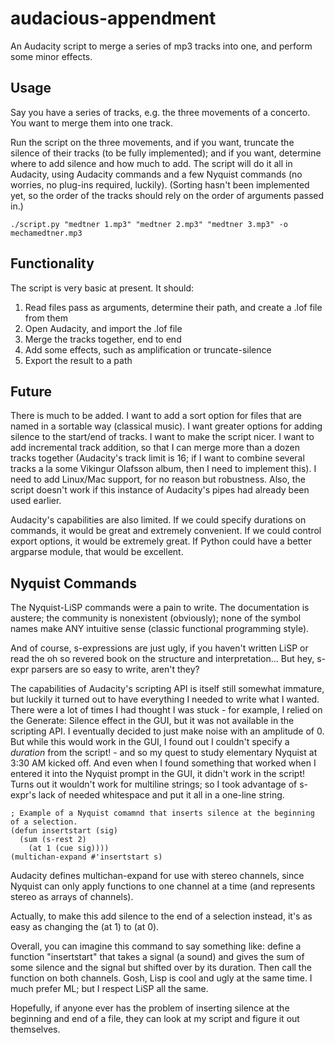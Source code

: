 # audacious-appendment
An Audacity script to merge a series of mp3 tracks into one, and perform some minor effects.

## Usage
Say you have a series of tracks, e.g. the three movements of a concerto.  You want to merge them into one track.

Run the script on the three movements, and if you want, truncate the silence of their tracks (to be fully implemented); and if you want, determine where to add silence and how much to add.
The script will do it all in Audacity, using Audacity commands and a few Nyquist commands (no worries, no plug-ins required, luckily).  (Sorting hasn't been implemented yet, so the order of the tracks should rely on the
order of arguments passed in.)

`./script.py "medtner 1.mp3" "medtner 2.mp3" "medtner 3.mp3" -o mechamedtner.mp3`

## Functionality
The script is very basic at present.  It should:

1. Read files pass as arguments, determine their path, and create a .lof file from them
2. Open Audacity, and import the .lof file
3. Merge the tracks together, end to end
4. Add some effects, such as amplification or truncate-silence
5. Export the result to a path

## Future

There is much to be added.  I want to add a sort option for files that are named in a sortable way (classical music).  I want greater options for adding silence to the start/end of tracks.  I want to make the script nicer.  I want to add incremental track addition, so that I can merge more 
than a dozen tracks together (Audacity's track limit is 16; if I want to combine several tracks a la some Vikingur Olafsson album, then I need to implement this).  I need to add Linux/Mac support,
for no reason but robustness.  Also, the script doesn't work if this instance of Audacity's pipes had already been used earlier.

Audacity's capabilities are also limited.  If we could specify durations on commands, it would be great and extremely convenient.  If we could control export options, it would be extremely
great.  If Python could have a better argparse module, that would be excellent.


## Nyquist Commands
The Nyquist-LiSP commands were a pain to write.  The documentation is austere; the community is nonexistent (obviously); none of the symbol names make ANY intuitive sense (classic functional programming style).

And of course, s-expressions are just ugly, if you haven't written LiSP or read the oh so revered book on the structure and interpretation...  But hey, s-expr parsers are so easy to write, aren't they?

The capabilities of Audacity's scripting API is itself still somewhat immature, but luckily it turned out to have everything I needed to write what I wanted.  There were a lot of times
I had thought I was stuck - for example, I relied on the Generate: Silence effect in the GUI, but it was not available in the scripting API.  I eventually decided to just make noise with an amplitude of 0. But while this would work in the GUI, I found out I couldn't specify a _duration_ from the script! - and so my quest to study elementary Nyquist at 3:30 AM kicked off.  And even when I found something that worked when I entered it into the Nyquist prompt in the GUI, it didn't work in the script!  Turns out it wouldn't work for multiline strings; so I took advantage of s-expr's lack of needed whitespace and put it all in a one-line string.

```Lisp
; Example of a Nyquist comamnd that inserts silence at the beginning of a selection.
(defun insertstart (sig) 
  (sum (s-rest 2) 
    (at 1 (cue sig)))) 
(multichan-expand #'insertstart s)
```

Audacity defines multichan-expand for use with stereo channels, since Nyquist can only apply functions to one channel at a time (and represents stereo as arrays of channels).

Actually, to make this add silence to the end of a selection instead, it's as easy as changing the (at 1) to (at 0).

Overall, you can imagine this command to say something like: define a function "insertstart" that takes a signal (a sound) and gives the sum of some silence and the signal but shifted over by its duration.  Then call the function on both channels.  Gosh, Lisp is cool and ugly at the same time.  I much prefer ML; but I respect LiSP all the same.

Hopefully, if anyone ever has the problem of inserting silence at the beginning and end of a file, they can look at my script and figure it out themselves.
